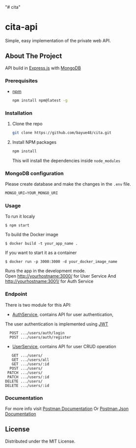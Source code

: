 "# cita" 
# cita-api

Simple, easy implementation of the private web API.

## About The Project

API build in [Express.js](https://expressjs.com/) with [MongoDB](https://www.mongodb.com/)

### Prerequisites

- [npm](https://nodejs.org/en/download/)
  ```sh
  npm install npm@latest -g
  ```

### Installation

1. Clone the repo
   ```sh
   git clone https://github.com/bayue48/cita.git
   ```
2. Install NPM packages
   ```sh
   npm install
   ```
   This will install the dependencies inside `node_modules`

### MongoDB configuration

Please create database and make the changes in the `.env` file.

```js 
MONGO_URI=YOUR_MONGO_URI
```

### Usage

To run it localy 

```shell
$ npm start
```

To build the Docker image

```shell
$ docker build -t your_app_name .
```

If you want to start it as a container

```shell
$ docker run -p 3000:3000 -d your_docker_image_name
```

Runs the app in the development mode.<br>
Open [http://yourhostname:3000/](http://localhost:3000/) for User Service
And [http://yourhostname:3001/](http://localhost:3001/) for Auth Service

### Endpoint

There is two module for this API:

- [AuthService](https://github.com/bayue48/tree/master/authService), contains API for user authentication,

The user authentication is implemented using [JWT](https://jwt.io/)

```
  POST .../users/auth/login
  POST .../users/auth/register
```

- [UserService](https://github.com/bayue48/tree/master/userService), contains API for user CRUD operation

```
   GET .../users/
   GET .../users/all
   GET .../users/:id
  POST .../users/
 PATCH .../users/
 PATCH .../users/:id
DELETE .../users/
DELETE .../users/:id
```

### Documentation

For more info visit [Postman Documentation](https://documenter.getpostman.com/view/13522642/UVXeqdA9)
Or [Postman Json Documentation](https://www.getpostman.com/collections/dd3439a743a4183e6410)

## License

Distributed under the MIT License.
